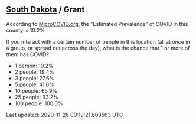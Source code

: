 
## [South Dakota](/united-states/south-dakota) / Grant

According to [MicroCOVID.org](http://microcovid.org),
the "Estimated Prevalence" of COVID in this county is 10.2%

If you interact with a certain number of people in this location
(all at once in a group, or spread out across the day), what is the chance that
1 or more of them has COVID?

- 1 person: 10.2%
- 2 people: 19.4%
- 3 people: 27.6%
- 5 people: 41.6%
- 10 people: 65.9%
- 25 people: 93.2%
- 100 people: 100.0%

Last updated: 2020-11-26 00:19:21.603563 UTC
